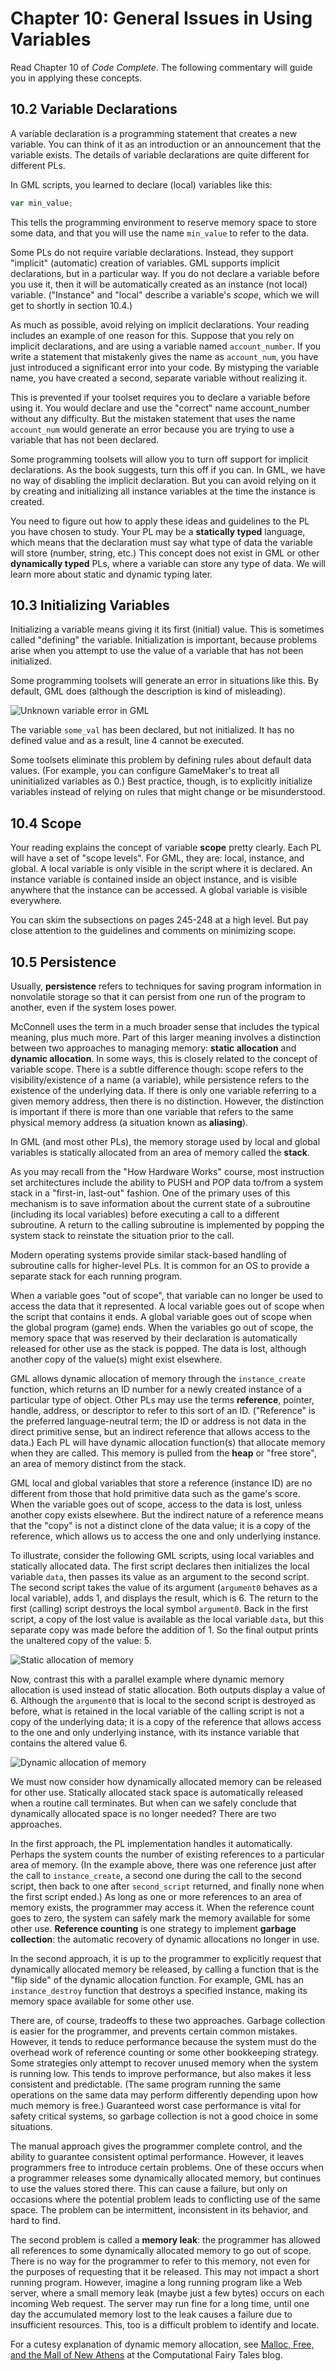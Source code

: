 # Chapter 10: General Issues in Using Variables						            				    

Read Chapter 10 of *Code Complete*. The following commentary will guide you in applying these concepts.

## 10.2 Variable Declarations

A variable declaration is a programming statement that creates a new variable. You can think of it as an introduction or an announcement that the variable exists. The details of variable declarations are quite different for different PLs.

In GML scripts, you learned to declare (local) variables like this:

```javascript
var min_value;
```

This tells the programming environment to reserve memory space to store some data, and that you will use the name `min_value` to refer to the data.

Some PLs do not require variable declarations. Instead, they support "implicit" (automatic) creation of variables. GML supports implicit declarations, but in a particular way. If you do not declare a variable before you use it, then it will be automatically created as an instance (not local) variable. ("Instance" and "local" describe a variable's *scope*, which we will get to shortly in section 10.4.)

As much as possible, avoid relying on implicit declarations. Your reading includes an example of one reason for this. Suppose that you rely on implicit declarations, and are using a variable named `account_number`. If you write a statement that mistakenly gives the name as `account_num`, you have just introduced a significant error into your code. By mistyping the variable name, you have created a second, separate variable without realizing it.

This is prevented if your toolset requires you to declare a variable before using it. You would declare and use the "correct" name account_number without any difficulty. But the mistaken statement that uses the name `account_num` would generate an error because you are trying to use a variable that has not been declared.

Some programming toolsets will allow you to turn off support for implicit declarations. As the book suggests, turn this off if you can. In GML, we have no way of disabling the implicit declaration. But you can avoid relying on it by creating and initializing all instance variables at the time the instance is created.

You need to figure out how to apply these ideas and guidelines to the PL you have chosen to study. Your PL may be a **statically typed** language, which means that the declaration must say what type of data the variable will store (number, string, etc.) This concept does not exist in GML or other **dynamically typed** PLs, where a variable can store any type of data. We will learn more about static and dynamic typing later.

## 10.3 Initializing Variables

Initializing a variable means giving it its first (initial) value. This is sometimes called "defining" the variable. Initialization is important, because problems arise when you attempt to use the value of a variable that has not been initialized.

Some programming toolsets will generate an error in situations like this. By default, GML does (although the description is kind of misleading).

![Unknown variable error in GML](images/uninit.png)![Click and drag to move](data:image/gif;base64,R0lGODlhAQABAPABAP///wAAACH5BAEKAAAALAAAAAABAAEAAAICRAEAOw==)

The variable `some_val` has been declared, but not initialized. It has no defined value and as a result, line 4 cannot be executed. 

Some toolsets eliminate this problem by defining rules about default data values. (For example, you can configure GameMaker's to treat all uninitialized variables as 0.) Best practice, though, is to explicitly initialize variables instead of relying on rules that might change or be misunderstood.

## 10.4 Scope

Your reading explains the concept of variable **scope** pretty clearly. Each PL will have a set of "scope levels". For GML, they are: local, instance, and global. A local variable is only visible in the script where it is declared. An instance variable is contained inside an object instance, and is visible anywhere that the instance can be accessed. A global variable is visible everywhere.

You can skim the subsections on pages 245-248 at a high level. But pay close attention to the guidelines and comments on minimizing scope.

## 10.5 Persistence

Usually, **persistence** refers to techniques for saving program information in nonvolatile storage so that it can persist from one run of the program to another, even if the system loses power.

McConnell uses the term in a much broader sense that includes the typical meaning, plus much more. Part of this larger meaning involves a distinction between two approaches to managing memory: **static allocation** and **dynamic allocation**. In some ways, this is closely related to the concept of variable scope. There is a subtle difference though: scope refers to the visibility/existence of a name (a variable), while persistence refers to the existence of the underlying data. If there is only one variable referring to a given memory address, then there is no distinction. However, the distinction is important if there is more than one variable that refers to the same physical memory address (a situation known as **aliasing**).

In GML (and most other PLs), the memory storage used by local and global variables is statically allocated from an area of memory called the **stack**.

As you may recall from the "How Hardware Works" course, most instruction set architectures include the ability to PUSH and POP data to/from a system stack in a "first-in, last-out" fashion. One of the primary uses of this mechanism is to save information about the current state of a subroutine (including its local variables) before executing a call to a different subroutine. A return to the calling subroutine is implemented by popping the system stack to reinstate the situation prior to the call.

Modern operating systems provide similar stack-based handling of subroutine calls for higher-level PLs. It is common for an OS to provide a separate stack for each running program.

When a variable goes "out of scope", that variable can no longer be used to access the data that it represented. A local variable goes out of scope when the script that contains it ends. A global variable goes out of scope when the global program (game) ends. When the variables go out of scope, the memory space that was reserved by their declaration is automatically released for other use as the stack is popped. The data is lost, although another copy of the value(s) might exist elsewhere.

GML allows dynamic allocation of memory through the `instance_create` function, which returns an ID number for a newly created instance of a particular type of object. Other PLs may use the terms **reference**, pointer, handle, address, or descriptor to refer to this sort of an ID. ("Reference" is the preferred language-neutral term; the ID or address is not data in the direct primitive sense, but an indirect reference that allows access to the data.) Each PL will have dynamic allocation function(s) that allocate memory when they are called. This memory is pulled from the **heap** or "free store", an area of memory distinct from the stack.

GML local and global variables that store a reference (instance ID) are no different from those that hold primitive data such as the game's score. When the variable goes out of scope, access to the data is lost, unless another copy exists elsewhere. But the indirect nature of a reference means that the "copy" is not a distinct clone of the data value; it is a copy of the reference, which allows us to access the one and only underlying instance.

To illustrate, consider the following GML scripts, using local variables and statically allocated data. The first script declares then initializes the local variable `data`, then passes its value as an argument to the second script. The second script takes the value of its argument (`argument0` behaves as a local variable), adds 1, and displays the result, which is 6. The return to the first (calling) script destroys the local symbol `argument0`. Back in the first script, a copy of the lost value is available as the local variable `data`, but this separate copy was made before the addition of 1. So the final output prints the unaltered copy of the value: 5.

![Static allocation of memory](images/staticmem.png)![Click and drag to move](data:image/gif;base64,R0lGODlhAQABAPABAP///wAAACH5BAEKAAAALAAAAAABAAEAAAICRAEAOw==)

Now, contrast this with a parallel example where dynamic memory allocation is used instead of static allocation. Both outputs display a value of 6. Although the `argument0` that is local to the second script is destroyed as before, what is retained in the local variable of the calling script is not a copy of the underlying data; it is a copy of the reference that allows access to the one and only underlying instance, with its instance variable that contains the altered value 6.

![Dynamic allocation of memory](images/dynmem.png)![Click and drag to move](data:image/gif;base64,R0lGODlhAQABAPABAP///wAAACH5BAEKAAAALAAAAAABAAEAAAICRAEAOw==)

We must now consider how dynamically allocated memory can be released for other use. Statically allocated stack space is automatically released when a routine call terminates. But when can we safely conclude that dynamically allocated space is no longer needed? There are two approaches.

In the first approach, the PL implementation handles it automatically. Perhaps the system counts the number of existing references to a particular area of memory. (In the example above, there was one reference just after the call to `instance_create`, a second one during the call to the second script, then back to one after `second_script` returned, and finally none when the first script ended.) As long as one or more references to an area of memory exists, the programmer may access it. When the reference count goes to zero, the system can safely mark the memory available for some other use. **Reference counting** is one strategy to implement **garbage collection**: the automatic recovery of dynamic allocations no longer in use.

In the second approach, it is up to the programmer to explicitly request that dynamically allocated memory be released, by calling a function that is the "flip side" of the dynamic allocation function. For example, GML has an `instance_destroy` function that destroys a specified instance, making its memory space available for some other use.

There are, of course, tradeoffs to these two approaches. Garbage collection is easier for the programmer, and prevents certain common mistakes. However, it tends to reduce performance because the system must do the overhead work of reference counting or some other bookkeeping strategy. Some strategies only attempt to recover unused memory when the system is running low. This tends to improve performance, but also makes it less consistent and predictable. (The same program running the same operations on the same data may perform differently depending upon how much memory is free.) Guaranteed worst case performance is vital for safety critical systems, so garbage collection is not a good choice in some situations.

The manual approach gives the programmer complete control, and the ability to guarantee consistent optimal performance. However, it leaves programmers free to introduce certain problems. One of these occurs when a programmer releases some dynamically allocated memory, but continues to use the values stored there. This can cause a failure, but only on occasions where the potential problem leads to conflicting use of the same space. The problem can be intermittent, inconsistent in its behavior, and hard to find.

The second problem is called a **memory leak**: the programmer has allowed all references to some dynamically allocated memory to go out of scope. There is no way for the programmer to refer to this memory, not even for the purposes of requesting that it be released. This may not impact a short running program. However, imagine a long running program like a Web server, where a small memory leak (maybe just a few bytes) occurs on each incoming Web request. The server may run fine for a long time, until one day the accumulated memory lost to the leak causes a failure due to insufficient resources. This, too is a difficult problem to identify and locate.

For a cutesy explanation of dynamic memory allocation, see [Malloc, Free, and the Mall of New Athens](http://computationaltales.blogspot.com/2011/04/malloc-free-and-mall-of-new-athens.html) at the Computational Fairy Tales blog.

